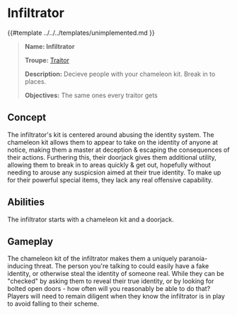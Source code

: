 # Infiltrator

{{#template ../../../templates/unimplemented.md }}

> **Name: Infiltrator**
>
> **Troupe:** [Traitor](https://github.com/EphemeralSpace/docs/blob/master/src/design/masks/traitors.md)
>
> **Description:** Decieve people with your chameleon kit. Break in to places.
>
> **Objectives:** The same ones every traitor gets

## Concept
The infiltrator's kit is centered around abusing the identity system. The chameleon kit allows them to appear to take on the identity of anyone at notice, making them a master at deception & escaping the consequences of their actions. Furthering this, their doorjack gives them additional utility, allowing them to break in to areas quickly & get out, hopefully without needing to arouse any suspicsion aimed at their true identity. To make up for their powerful special items, they lack any real offensive capability.

## Abilities
The infiltrator starts with a chameleon kit and a doorjack.

## Gameplay
The chameleon kit of the infiltrator makes them a uniquely paranoia-inducing threat. The person you're talking to could easily have a fake identity, or otherwise steal the identity of someone real. While they can be "checked" by asking them to reveal their true identity, or by looking for bolted open doors - how often will you reasonably be able to do that? Players will need to remain diligent when they know the infiltrator is in play to avoid falling to their scheme.
